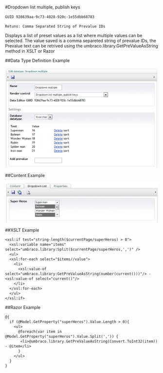 #Dropdown list multiple, publish keys

`GUID 928639aa-9c73-4028-920c-1e55dbb68783`

`Retuns: Comma Separated String of Prevalue IDs`

Displays a list of preset values as a list where multiple values can be selected. The value saved is a comma separeted string of prevalue IDs, the Prevalue text can be retrived using the umbraco.library.GetPreValueAsString method in XSLT or Razor

##Data Type Definition Example

![Dropdown List, Publish Keys Data Type Definition](images/Dropdown-Multiple-Publish-Keys-DataType.jpg?raw=true)

##Content Example

![Dropdown List, Publish Keys Content Example](images/Dropdown-Multiple-Content.jpg?raw=true)

##XSLT Example

	<xsl:if test="string-length($currentPage/superHeros) > 0">  
	  <xsl:variable name="items" select="umbraco.library:Split($currentPage/superHeros,',')" />  
	  <ul>  
	  <xsl:for-each select="$items//value">
	    <li>
	      <xsl:value-of select="umbraco.library:GetPreValueAsString(number(current()))"/> - <xsl:value-of select="current()"/>
	    </li>
	  </xsl:for-each>
	  </ul>    
	</xsl:if>

##Razor Example

	@{
	  if (@Model.GetProperty("superHeros").Value.Length > 0){
	    <ul>                                                        
	      @foreach(var item in @Model.GetProperty("superHeros").Value.Split(',')) { 
	       <li>@umbraco.library.GetPreValueAsString(Convert.ToInt32(item)) - @item</li>
	      }
	    </ul>                                                                                        
	  }
	}
